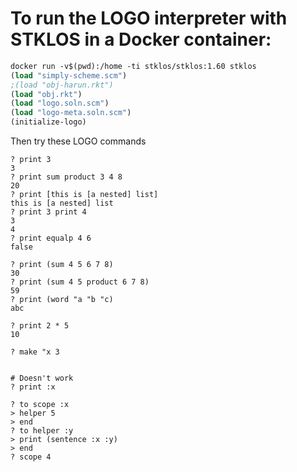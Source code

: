 # To run the LOGO interpreter with STKLOS in a Docker container:

```scheme
docker run -v$(pwd):/home -ti stklos/stklos:1.60 stklos
(load "simply-scheme.scm")
;(load "obj-harun.rkt")
(load "obj.rkt")
(load "logo.soln.scm")
(load "logo-meta.soln.scm")
(initialize-logo)
```

Then try these LOGO commands

```logo
? print 3
3
? print sum product 3 4 8
20
? print [this is [a nested] list]
this is [a nested] list
? print 3 print 4
3
4
? print equalp 4 6
false

? print (sum 4 5 6 7 8)
30
? print (sum 4 5 product 6 7 8)
59
? print (word "a "b "c)
abc

? print 2 * 5
10

? make "x 3


# Doesn't work
? print :x 

? to scope :x
> helper 5
> end
? to helper :y
> print (sentence :x :y)
> end
? scope 4
```
